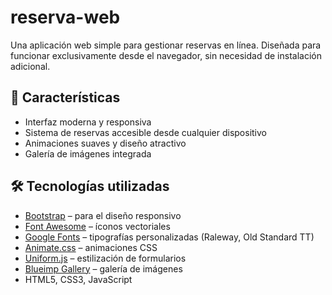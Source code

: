 # reserva-web

Una aplicación web simple para gestionar reservas en línea. Diseñada para funcionar exclusivamente desde el navegador, sin necesidad de instalación adicional.

## 🚀 Características

- Interfaz moderna y responsiva
- Sistema de reservas accesible desde cualquier dispositivo
- Animaciones suaves y diseño atractivo
- Galería de imágenes integrada

## 🛠️ Tecnologías utilizadas

- [Bootstrap](https://getbootstrap.com/) – para el diseño responsivo
- [Font Awesome](https://fontawesome.com/) – íconos vectoriales
- [Google Fonts](https://fonts.google.com/) – tipografías personalizadas (Raleway, Old Standard TT)
- [Animate.css](https://animate.style/) – animaciones CSS
- [Uniform.js](https://github.com/pixelmatrix/uniform) – estilización de formularios
- [Blueimp Gallery](https://github.com/blueimp/Gallery) – galería de imágenes
- HTML5, CSS3, JavaScript

